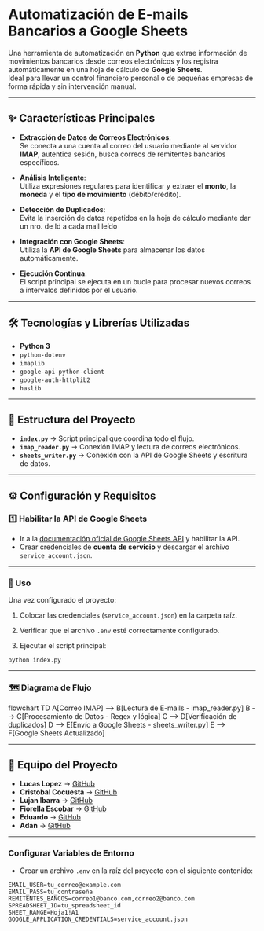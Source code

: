 # Automatización de E-mails Bancarios a Google Sheets

Una herramienta de automatización en **Python** que extrae información de movimientos bancarios desde correos electrónicos y los registra automáticamente en una hoja de cálculo de **Google Sheets**.  
Ideal para llevar un control financiero personal o de pequeñas empresas de forma rápida y sin intervención manual.

---

## ✨ Características Principales

- **Extracción de Datos de Correos Electrónicos**:  
  Se conecta a una cuenta al correo del usuario mediante al servidor **IMAP**, autentica sesión, busca correos de remitentes bancarios específicos.

- **Análisis Inteligente**:  
  Utiliza expresiones regulares para identificar y extraer el **monto**, la **moneda** y el **tipo de movimiento** (débito/crédito).

- **Detección de Duplicados**:  
  Evita la inserción de datos repetidos en la hoja de cálculo mediante dar un nro. de Id a cada mail leído

- **Integración con Google Sheets**:  
  Utiliza la **API de Google Sheets** para almacenar los datos automáticamente.

- **Ejecución Continua**:  
  El script principal se ejecuta en un bucle para procesar nuevos correos a intervalos definidos por el usuario.

---

## 🛠 Tecnologías y Librerías Utilizadas

- **Python 3**
- `python-dotenv`
- `imaplib`
- `google-api-python-client`
- `google-auth-httplib2`
- `haslib`

---

## 📂 Estructura del Proyecto

- **`index.py`** → Script principal que coordina todo el flujo.  
- **`imap_reader.py`** → Conexión IMAP y lectura de correos electrónicos.  
- **`sheets_writer.py`** → Conexión con la API de Google Sheets y escritura de datos.  

---

## ⚙️ Configuración y Requisitos

### 1️⃣ Habilitar la API de Google Sheets
- Ir a la [documentación oficial de Google Sheets API](https://developers.google.com/sheets/api/quickstart/python) y habilitar la API.  
- Crear credenciales de **cuenta de servicio** y descargar el archivo `service_account.json`.  

---

### 🚀 Uso
Una vez configurado el proyecto:

1. Colocar las credenciales (`service_account.json`) en la carpeta raíz.

2. Verificar que el archivo `.env` esté correctamente configurado.

3. Ejecutar el script principal:

`python index.py`

---------

### 🗺️ Diagrama de Flujo
flowchart TD
    A[Correo IMAP] --> B[Lectura de E-mails - imap_reader.py]
    B --> C[Procesamiento de Datos - Regex y lógica]
    C --> D[Verificación de duplicados]
    D --> E[Envío a Google Sheets - sheets_writer.py]
    E --> F[Google Sheets Actualizado]

---

## 👥 Equipo del Proyecto

- **Lucas Lopez** → [GitHub](https://github.com/LucasLopezC)  
- **Cristobal Cocuesta** → [GitHub](https://github.com/cocucris)  
- **Lujan Ibarra** → [GitHub](https://github.com/lujanib)  
- **Fiorella Escobar** → [GitHub](https://github.com/usuario-fiorella)  
- **Eduardo** → [GitHub](https://github.com/usuario-eduardo)  
- **Adan** → [GitHub](https://github.com/usuario-adan)  

---

### Configurar Variables de Entorno
- Crear un archivo `.env` en la raíz del proyecto con el siguiente contenido:

```env
EMAIL_USER=tu_correo@example.com
EMAIL_PASS=tu_contraseña
REMITENTES_BANCOS=correo1@banco.com,correo2@banco.com
SPREADSHEET_ID=tu_spreadsheet_id
SHEET_RANGE=Hoja1!A1
GOOGLE_APPLICATION_CREDENTIALS=service_account.json

